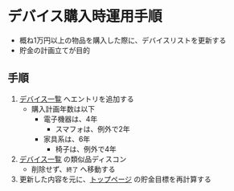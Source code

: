 デバイス購入時運用手順
===

* 概ね1万円以上の物品を購入した際に、デバイスリストを更新する
* 貯金の計画立てが目的

## 手順
1. [デバイス一覧](https://github.com/hinoshiba/private_docs/blob/master/devices/README.md) へエントリを追加する
	* 購入計画年数は以下
		* 電子機器は、4年
			* スマフォは、例外で2年
		* 家具系は、6年
			* 椅子は、例外で4年
1. [デバイス一覧](https://github.com/hinoshiba/private_docs/blob/master/devices/README.md) の類似品ディスコン
	* 削除せず、`終了` へ移動する
1. 更新した内容を元に、[トップページ](https://github.com/hinoshiba/private_docs) の貯金目標を再計算する
